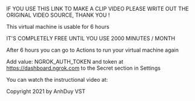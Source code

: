 IF YOU USE THIS LINK TO MAKE A CLIP VIDEO PLEASE WRITE OUT THE ORIGINAL VIDEO SOURCE, THANK YOU !


This virtual machine is usable for 6 hours

IT'S COMPLETELY FREE UNTIL YOU USE 2000 MINUTES / MONTH

After 6 hours you can go to Actions to run your virtual machine again

Add value: NGROK_AUTH_TOKEN and token at https://dashboard.ngrok.com to the Secret section in Settings

You can watch the instructional video at:

Copyright 2021 by AnhDuy VST
